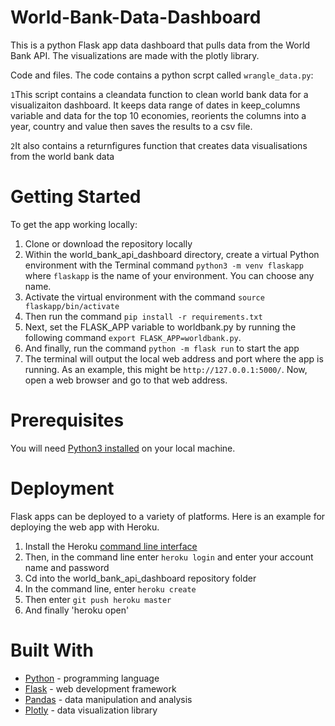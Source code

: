# World-Bank-Data-Dashboard
This is a python Flask app data dashboard that pulls data from the World Bank API. The visualizations are made with the plotly library.

Code and files.
The code contains a python scrpt called `wrangle_data.py`:

`1`This script contains a cleandata function to clean world bank data for a visualizaiton dashboard. It keeps data range of dates in keep_columns variable
  and data for the top 10 economies, reorients the columns into a year, country and value then saves the results to a csv file.
  
`2`It also contains a returnfigures function that creates data visualisations from the world bank data
  
 # Getting Started

To get the app working locally:
1. Clone or download the repository locally
2. Within the world_bank_api_dashboard directory, create a virtual Python environment with the Terminal command `python3 -m venv flaskapp` where `flaskapp` is the name of your environment. You can choose any name.
3. Activate the virtual environment with the command `source flaskapp/bin/activate`
4. Then run the command `pip install -r requirements.txt`
5. Next, set the FLASK_APP variable to worldbank.py by running the following command `export FLASK_APP=worldbank.py`.
6. And finally, run the command `python -m flask run` to start the app
7. The terminal will output the local web address and port where the app is running. As an example, this might be `http://127.0.0.1:5000/`. Now, open a web browser and go to that web address.

# Prerequisites

You will need [Python3 installed](https://www.python.org/downloads/) on your local machine.

# Deployment

Flask apps can be deployed to a variety of platforms. Here is an example for deploying the web app with Heroku.

1. Install the Heroku [command line interface](https://devcenter.heroku.com/articles/getting-started-with-python#set-up)
2. Then, in the command line enter `heroku login` and enter your account name and password
3. Cd into the world_bank_api_dashboard repository folder
4. In the command line, enter `heroku create`
5. Then enter `git push heroku master`
6. And finally 'heroku open'

# Built With
* [Python](https://www.python.org/) - programming language
* [Flask](http://flask.pocoo.org/) - web development framework
* [Pandas](https://pandas.pydata.org/) - data manipulation and analysis
* [Plotly](https://plot.ly/python/) - data visualization library
